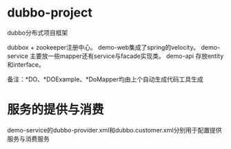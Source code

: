 # dubbo-project
dubbo分布式项目框架

dubbox + zookeeper注册中心。
demo-web集成了spring的velocity。
demo-service 主要放一些mapper还有service与facade实现类。
demo-api 存放entity和interface。



备注：*DO、*DOExample、*DoMapper均由上个自动生成代码工具生成

# 服务的提供与消费
demo-service的dubbo-provider.xml和dubbo.customer.xml分别用于配置提供服务与消费服务
